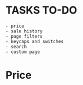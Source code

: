 # TASKS TO-DO
    - price
    - sale history
    - page filters
    - keycaps and switches
    - search
    - custom page

# Price